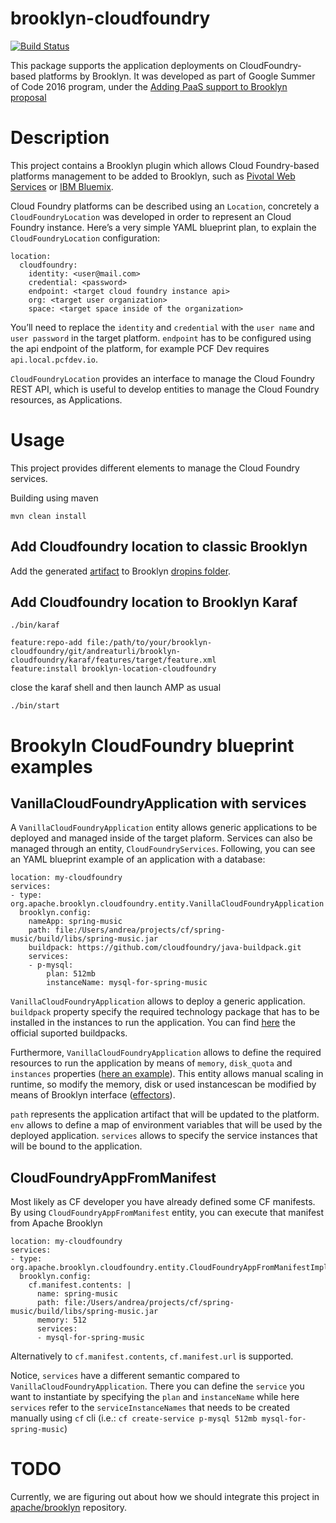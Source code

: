 brooklyn-cloudfoundry
=====

 [![Build Status](https://travis-ci.org/kiuby88/brooklyn-cloudfoundry.svg?branch=master)](https://travis-ci.org/kiuby88/brooklyn-cloudfoundry)

This package supports the application deployments on CloudFoundry-based platforms by Brooklyn. It was developed as part of Google Summer of Code 2016 program, under the [Adding PaaS support to Brooklyn proposal](https://summerofcode.withgoogle.com/projects/#6531111119224832)

# Description
This project contains a Brooklyn plugin which allows Cloud Foundry-based platforms management to be added to Brooklyn, such as [Pivotal Web Services](https://run.pivotal.io/) or [IBM Bluemix](https://console.ng.bluemix.net/).

Cloud Foundry platforms can be described using an `Location`, concretely a `CloudFoundryLocation` was developed in order to represent an Cloud Foundry instance. Here’s a very simple YAML blueprint plan, to explain the `CloudFoundryLocation` configuration:
```
location:
  cloudfoundry:
    identity: <user@mail.com>
    credential: <password>
    endpoint: <target cloud foundry instance api>
    org: <target user organization>
    space: <target space inside of the organization>
```

You’ll need to replace the `identity` and `credential` with the `user name` and `user password` in the target platform.
`endpoint` has to be configured using the api endpoint of the platform, for example PCF Dev requires `api.local.pcfdev.io`.

`CloudFoundryLocation` provides an interface to manage the Cloud Foundry REST API, which is useful to develop entities to manage the Cloud Foundry resources, as Applications.

# Usage
This project provides different elements to manage the Cloud Foundry services.

Building using maven
```
mvn clean install
```

## Add Cloudfoundry location to classic Brooklyn

Add the generated [artifact](target/brooklyn-cloudfoundry-1.0-SNAPSHOT.jar) to Brooklyn [dropins folder](https://brooklyn.apache.org/v/0.9.0/ops/externalized-configuration.html#writing-custom-external-configuration-suppliers).

## Add Cloudfoundry location to Brooklyn Karaf

```
./bin/karaf

feature:repo-add file:/path/to/your/brooklyn-cloudfoundry/git/andreaturli/brooklyn-cloudfoundry/karaf/features/target/feature.xml
feature:install brooklyn-location-cloudfoundry
```
close the karaf shell and then launch AMP as usual
```
./bin/start
```

# Brookyln CloudFoundry blueprint examples

## VanillaCloudFoundryApplication with services

A `VanillaCloudFoundryApplication` entity allows generic applications to be deployed and managed inside of the target plaform. Services  can also be managed through an entity, `CloudFoundryServices`. Following, you can see an YAML blueprint example of an application with a database:
```
location: my-cloudfoundry
services:
- type: org.apache.brooklyn.cloudfoundry.entity.VanillaCloudFoundryApplication
  brooklyn.config:
    nameApp: spring-music
    path: file:/Users/andrea/projects/cf/spring-music/build/libs/spring-music.jar
    buildpack: https://github.com/cloudfoundry/java-buildpack.git
    services:
    - p-mysql:
        plan: 512mb
        instanceName: mysql-for-spring-music
```
`VanillaCloudFoundryApplication` allows to deploy a generic application. `buildpack` property specify the required technology package that has to be installed in the instances to run the application. You can find [here](https://docs.cloudfoundry.org/buildpacks/) the official suported buildpacks.

Furthermore, `VanillaCloudFoundryApplication` allows to define the required resources to run the application by means of `memory`, `disk_quota` and `instances` properties ([here an example](https://github.com/kiuby88/brooklyn-cloudfoundry/blob/master/src/test/resources/vanilla-cf-resources-profile.yml)). This entity allows manual scaling in runtime, so modify the memory, disk or used instancescan be modified by means of Brooklyn interface ([effectors](https://brooklyn.apache.org/v/latest/concepts/configuration-sensor-effectors.html#sensors-and-effectors)).

`path` represents the application artifact that will be updated to the platform.
`env` allows to define a map of environment variables that will be used by the deployed application.
`services` allows to specify the service instances that will be bound to the application.

## CloudFoundryAppFromManifest 
Most likely as CF developer you have already defined some CF manifests. By using `CloudFoundryAppFromManifest` entity, you can execute that manifest from Apache Brooklyn

```
location: my-cloudfoundry
services:
- type: org.apache.brooklyn.cloudfoundry.entity.CloudFoundryAppFromManifestImpl
  brooklyn.config:
    cf.manifest.contents: |
      name: spring-music
      path: file:/Users/andrea/projects/cf/spring-music/build/libs/spring-music.jar
      memory: 512
      services:
      - mysql-for-spring-music
```
Alternatively to `cf.manifest.contents`, `cf.manifest.url` is supported.

Notice, `services` have a different semantic compared to `VanillaCloudFoundryApplication`. There you can define the `service` you want to instantiate by specifying 
the `plan` and `instanceName` while here `services` refer to the `serviceInstanceNames` that needs to be created manually using 
`cf` cli (i.e.: `cf create-service p-mysql 512mb mysql-for-spring-music`) 

# TODO
Currently, we are figuring out about how we should integrate this project in [apache/brooklyn](https://github.com/apache/brooklyn/) repository.

